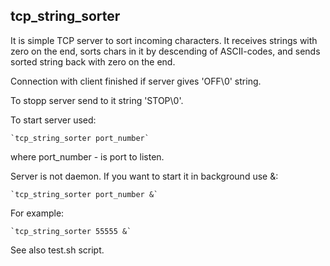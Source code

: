 ## tcp_string_sorter

It is simple TCP server to sort incoming characters. It receives strings with zero on the end, sorts chars in it by descending of ASCII-codes, and sends sorted string back with zero on the end.

Connection with client finished if server gives 'OFF\0' string.

To stopp server send to it string 'STOP\0'.

To start server used:

	`tcp_string_sorter port_number`
	
where port_number - is port to listen.

Server is not daemon. If you want to start it in background use &:

	`tcp_string_sorter port_number &`
	
For example:

	`tcp_string_sorter 55555 &`
	
See also test.sh script.
